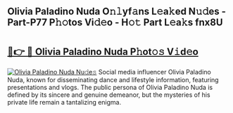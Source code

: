 ## Olivia Paladino Nuda O𝚗𝚕yf𝚊ns L𝚎a𝚔ed N𝚞𝚍es - Part-P77 P𝚑𝚘tos Vi𝚍𝚎o - H𝚘𝚝 Part L𝚎a𝚔s fnx8U

# <h2><a href="http://kfcs8g.oniu.top/?m=Olivia+Paladino+Nuda">🔗👉 🔴 Olivia Paladino Nuda P𝚑ot𝚘𝚜 V𝚒d𝚎o</a></h2>

[![Olivia Paladino Nuda Nu𝚍e𝚜](https://i.imgur.com/0qMVB7G.gif)](http://kfcs8g.oniu.top/?m=Olivia+Paladino+Nuda)
Social media influencer Olivia Paladino Nuda, known for disseminating dance and lifestyle information, featuring presentations and vlogs. The public persona of Olivia Paladino Nuda is defined by its sincere and genuine demeanor, but the mysteries of his private life remain a tantalizing enigma.  

